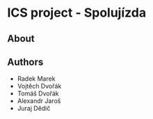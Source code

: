 # ICS project - Spolujízda

## About

## Authors
- Radek Marek
- Vojtěch Dvořák
- Tomáš Dvořák
- Alexandr Jaroš
- Juraj Dědič
